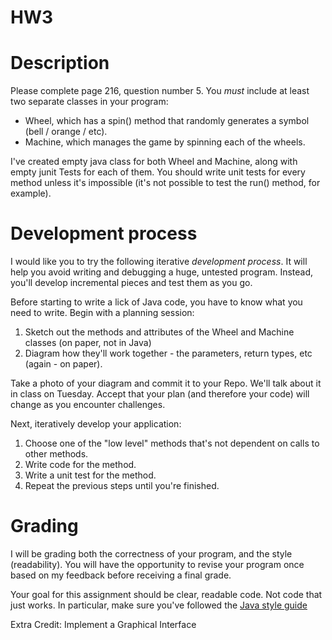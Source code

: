HW3
====

# Description
Please complete page 216, question number 5. You *must* include at least two separate classes in your program:

* Wheel, which has a spin() method that randomly generates a symbol (bell / orange / etc).
* Machine, which manages the game by spinning each of the wheels.

I've created empty java class for both Wheel and Machine, along with empty junit Tests for each of them.
You should write unit tests for every method unless it's impossible (it's not possible to test the run() method, for example).

# Development process
I would like you to try the following iterative *development process*.
It will help you avoid writing and debugging a huge, untested program.
Instead, you'll develop incremental pieces and test them as you go.

Before starting to write a lick of Java code, you have to know what you need to write. Begin with a planning session:

1. Sketch out the methods and attributes of the Wheel and Machine classes (on paper, not in Java)
2. Diagram how they'll work together - the parameters, return types, etc (again - on paper).

Take a photo of your diagram and commit it to your Repo.
We'll talk about it in class on Tuesday.
Accept that your plan (and therefore your code) will change as you encounter challenges.

Next, iteratively develop your application:
1. Choose one of the "low level" methods that's not dependent on calls to other methods.
2. Write code for the method.
3. Write a unit test for the method.
4. Repeat the previous steps until you're finished.

# Grading
I will be grading both the correctness of your program, and the style (readability).
You will have the opportunity to revise your program once based on my feedback before receiving a final grade.

Your goal for this assignment should be clear, readable code. Not code that just works.
In particular, make sure you've followed the [Java style guide](https://docs.google.com/document/d/1V8BM38WXnBuVvTPilZMVCSuITLVW5VEfPKHaJ3uCZgc/edit?usp=sharing)

Extra Credit: Implement a Graphical Interface
